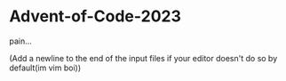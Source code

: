 # Advent-of-Code-2023

pain...

(Add a newline to the end of the input files if your editor doesn't do so by default(im vim boi))
